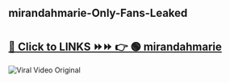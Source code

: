 
 ## mirandahmarie-Only-Fans-Leaked

# <h2><a href="https://clipsfans.com/mirandahmarie&ref=git">🔗 Click to LINKS ⏩⏩ 👉 🟢 mirandahmarie </a></h2>

<a href="https://clipsfans.com/mirandahmarie&ref=git" rel="nofollow" data-target="animated-image.originalLink"><img src="https://i.ibb.co.com/xMMVF88/686577567.gif" alt="Viral Video Original" style="max-width: 100%; display: inline-block;" data-target="animated-image.originalImage"></a>
